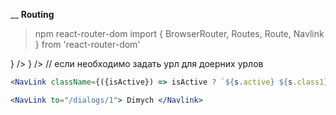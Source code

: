 __                                                         __Routing__
> npm react-router-dom
> import { BrowserRouter, Routes, Route, Navlink } from 'react-router-dom'

<BrowserRouter>
	<Routes>
		<Route path="/profile" element={<Profile />} />
		<Route path="/dialogs/*" element={<Dialogs />} />
		// если необходимо задать урл для доерних урлов
	</Routes>
</BrowserRouter>

```jsx
<NavLink className={({isActive}) => isActive ? `${s.active} ${s.class1}` : s.class1} to="/profile" > Profile </NavLink>

<NavLink to="/dialogs/1"> Dimych </Navlink>

```
